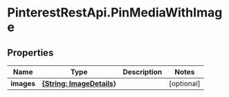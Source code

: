 # PinterestRestApi.PinMediaWithImage

## Properties

Name | Type | Description | Notes
------------ | ------------- | ------------- | -------------
**images** | [**{String: ImageDetails}**](ImageDetails.md) |  | [optional] 


